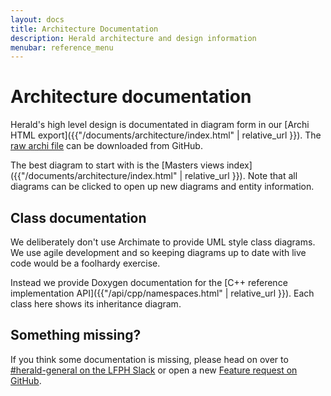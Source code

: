 ```yaml
---
layout: docs
title: Architecture Documentation
description: Herald architecture and design information
menubar: reference_menu
---
```


# Architecture documentation

Herald's high level design is documentated in diagram form
in our [Archi HTML export]({{"/documents/architecture/index.html" | relative_url }}). The 
[raw archi file](https://github.com/theheraldproject/theheraldproject.github.io/blob/develop/documents/herald-architecture.archimate) 
can be downloaded from GitHub.

The best diagram to start with is the 
[Masters views index]({{"/documents/architecture/index.html" | relative_url }}).
Note that all diagrams can be clicked to open up new diagrams and entity information.

## Class documentation

We deliberately don't use Archimate to provide UML style class diagrams. We use agile development
and so keeping diagrams up to date with live code would be a foolhardy exercise.

Instead we provide Doxygen documentation for the 
[C++ reference implementation API]({{"/api/cpp/namespaces.html" | relative_url }}).
Each class here shows its inheritance diagram.

## Something missing?

If you think some documentation is missing, please head on over to 
[#herald-general on the LFPH Slack](https://slack.lfph.io/) or open a new
[Feature request on GitHub](https://github.com/theheraldproject/theheraldproject.github.io/issues/new).